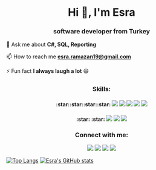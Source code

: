 

<!--
**esramazan/esramazan** is a ✨ _special_ ✨ repository because its `README.md` (this file) appears on your GitHub profile.

Here are some ideas to get you started:

- 🔭 I’m currently working on ...
- 🌱 I’m currently learning ...
- 👯 I’m looking to collaborate on ...
- 🤔 I’m looking for help with ...
- 💬 Ask me about ...
- 📫 How to reach me: ...
- 😄 Pronouns: ...
- ⚡ Fun fact: ...
-->
<h1 align="center">Hi 👋, I'm Esra</h1>
<h3 align="center">software developer from Turkey</h3>

 💬 Ask me about **C#, SQL, Reporting**

 📫 How to reach me **esra.ramazan19@gmail.com**

 ⚡ Fun fact **I always laugh a lot** :smile:

<!--[![Esra's readme](https://github-readme-streak-stats.herokuapp.com/?user=esramazan&theme=tokyonight)](https://github-readme-streak-stats.herokuapp.com/?user=esramazan)-->

<h3 align="center">Skills:</h3>
<p align="center">
<h4 align="center">:star::star::star::star:     
<img src="https://img.shields.io/badge/C%23-239120?style=for-the-badge&logo=c-sharp&logoColor=white" />
<img src="https://img.shields.io/badge/HTML5-E34F26?style=for-the-badge&logo=html5&logoColor=white" />
<img src="https://img.shields.io/badge/CSS3-1572B6?style=for-the-badge&logo=css3&logoColor=white" />
<img src="https://img.shields.io/badge/.NET-512BD4?style=for-the-badge&logo=dotnet&logoColor=white" />
<img src="https://img.shields.io/badge/Microsoft%20SQL%20Server-CC2927?style=for-the-badge&logo=microsoft%20sql%20server&logoColor=white" /></h4>
</p>
<p align="center"><h4 align="center">:star: :star:
<img src="https://img.shields.io/badge/Bootstrap-563D7C?style=for-the-badge&logo=bootstrap&logoColor=white" />
<img src="https://img.shields.io/badge/JavaScript-323330?style=for-the-badge&logo=javascript&logoColor=F7DF1E" />
<img src="https://img.shields.io/badge/jQuery-0769AD?style=for-the-badge&logo=jquery&logoColor=white" /> </h4>
</p>

<h3 align="center">Connect with me:</h3>
<p align="center">
<a href="https://linkedin.com/in/esramazan" target="blank"><img src="https://img.shields.io/badge/LinkedIn-0077B5?style=for-the-badge&logo=linkedin&logoColor=white" /></a>
<a href="https://www.youtube.com/channel/UCFiRsl6nphq2nBEvPyipQNw" target="blank"><img src="https://img.shields.io/badge/YouTube-FF0000?style=for-the-badge&logo=youtube&logoColor=white" /></a>
<a href="https://www.hackerrank.com/esra_ramazan19" target="blank"><img src="https://img.shields.io/badge/-Hackerrank-2EC866?style=for-the-badge&logo=HackerRank&logoColor=white" /></a>
<a href="mailto:esra.ramazan19@gmail.com" target="blank"><img src="https://img.shields.io/badge/Gmail-D14836?style=for-the-badge&logo=gmail&logoColor=white" /></a>
</p>

[![Top Langs](https://github-readme-stats.vercel.app/api/top-langs/?username=esramazan&layout=compact&theme=tokyonight)](https://github.com/esramazan/github-readme-stats)
[![Esra's GitHub stats](https://github-readme-stats.vercel.app/api?username=esramazan&show_icons=true&theme=tokyonight&hide=prs&custom_title=GitHub%20Stats)](https://github.com/esramazan/github-readme-stats) 

